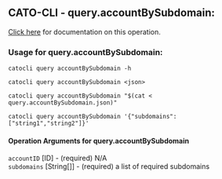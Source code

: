 
## CATO-CLI - query.accountBySubdomain:
[Click here](https://api.catonetworks.com/documentation/#query-query.accountBySubdomain) for documentation on this operation.

### Usage for query.accountBySubdomain:

`catocli query accountBySubdomain -h`

`catocli query accountBySubdomain <json>`

`catocli query accountBySubdomain "$(cat < query.accountBySubdomain.json)"`

`catocli query accountBySubdomain '{"subdomains":["string1","string2"]}'`


#### Operation Arguments for query.accountBySubdomain ####

`accountID` [ID] - (required) N/A    
`subdomains` [String[]] - (required) a list of required subdomains    

